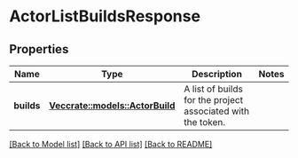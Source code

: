 # ActorListBuildsResponse

## Properties

Name | Type | Description | Notes
------------ | ------------- | ------------- | -------------
**builds** | [**Vec<crate::models::ActorBuild>**](ActorBuild.md) | A list of builds for the project associated with the token. | 

[[Back to Model list]](../README.md#documentation-for-models) [[Back to API list]](../README.md#documentation-for-api-endpoints) [[Back to README]](../README.md)


